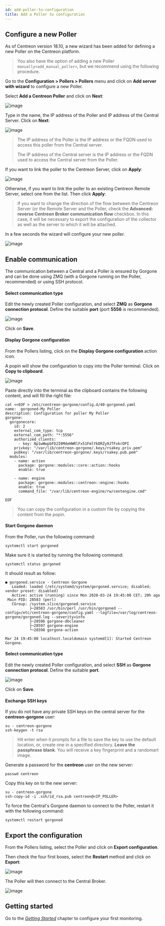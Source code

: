 ```yaml
---
id: add-poller-to-configuration
title: Add a Poller to configuration
---
```


## Configure a new Poller

As of Centreon version 18.10, a new wizard has been added for defining a new
Poller on the Centreon platform.

> You also have the option of adding a new Poller `manually<add_manual_poller>`,
> but we recommend using the following procedure.

Go to the **Configuration \> Pollers \> Pollers** menu and click on **Add server
with wizard** to configure a new Poller.

Select **Add a Centreon Poller** and click on **Next**:

![image](../assets/installation/poller/wizard-add-poller-1.png)

Type in the name, the IP address of the Poller and IP address of the Central
Server. Click on **Next**:

![image](../assets/installation/poller/wizard-add-poller-2.png)

> The IP address of the Poller is the IP address or the FQDN used to access this
> poller from the Central server.
>
> The IP address of the Central server is the IP address or the FQDN used to
> access the Central server from the Poller.

If you want to link the poller to the Centreon Server, click on **Apply**:

![image](../assets/installation/poller/wizard-add-poller-3.png)

Otherwise, if you want to link the poller to an existing Centreon Remote Server,
select one from the list. Then click **Apply**:

> If you want to change the direction of the flow between the Centreon Server
> (or the Remote Server and the Poller, check the **Advanced: reverse Centreon
> Broker communication flow** checkbox. In this case, it will be necessary to
> export the configuration of the collector as well as the server to which it
> will be attached.

In a few seconds the wizard will configure your new poller.

![image](../assets/installation/poller/poller-list-zmq.png)

## Enable communication

The communication between a Central and a Poller is ensured by Gorgone and can
be done using ZMQ (with a Gorgone running on the Poller, recommended) or using
SSH protocol.

<!--DOCUSAURUS_CODE_TABS-->

<!--Using ZMQ (Recommended)-->

#### Select communication type

Edit the newly created Poller configuration, and select **ZMQ** as **Gorgone
connection protocol**. Define the suitable **port** (port **5556** is
recommended).

![image](../assets/installation/poller/poller-edit-zmq.png)

Click on **Save**.

#### Display Gorgone configuration

From the Pollers listing, click on the **Display Gorgone configuration** action
icon.

A popin will show the configuration to copy into the Poller terminal. Click on
**Copy to clipboard**.

![image](../assets/installation/poller/poller-gorgone-display-config.png)

Paste directly into the terminal as the clipboard contains the following
content, and will fill the right file:

``` shell
cat <<EOF > /etc/centreon-gorgone/config.d/40-gorgoned.yaml
name:  gorgoned-My Poller
description: Configuration for poller My Poller
gorgone:
  gorgonecore:
    id: 2
    external_com_type: tcp
    external_com_path: "*:5556"
    authorized_clients:
      - key: Np1wWwpbFD2I0MdeHWRlFx51FmlYkDRZy9JTFxkrDPI
    privkey: "/var/lib/centreon-gorgone/.keys/rsakey.priv.pem"
    pubkey: "/var/lib/centreon-gorgone/.keys/rsakey.pub.pem"
  modules:
    - name: action
      package: gorgone::modules::core::action::hooks
      enable: true

    - name: engine
      package: gorgone::modules::centreon::engine::hooks
      enable: true
      command_file: "/var/lib/centreon-engine/rw/centengine.cmd"

EOF
```

> You can copy the configuration in a custom file by copying the content from
> the popin.

#### Start Gorgone daemon

From the Poller, run the following command:

``` shell
systemctl start gorgoned
```

Make sure it is started by running the following command:

``` shell
systemctl status gorgoned
```

It should result as follow:

``` shell
● gorgoned.service - Centreon Gorgone
   Loaded: loaded (/etc/systemd/system/gorgoned.service; disabled; vendor preset: disabled)
   Active: active (running) since Mon 2020-03-24 19:45:00 CET; 20h ago
 Main PID: 28583 (perl)
   CGroup: /system.slice/gorgoned.service
           ├─28583 /usr/bin/perl /usr/bin/gorgoned --config=/etc/centreon-gorgone/config.yaml --logfile=/var/log/centreon-gorgone/gorgoned.log --severity=info
           ├─28596 gorgone-dbcleaner
           ├─28597 gorgone-engine
           └─28598 gorgone-action

Mar 24 19:45:00 localhost.localdomain systemd[1]: Started Centreon Gorgone.
```

<!--Using SSH-->

#### Select communication type

Edit the newly created Poller configuration, and select **SSH** as **Gorgone
connection protocol**. Define the suitable **port**.

![image](../assets/installation/poller/poller-edit-ssh.png)

Click on **Save**.

#### Exchange SSH keys

If you do not have any private SSH keys on the central server for the
**centreon-gorgone** user:

``` shell
su - centreon-gorgone
ssh-keygen -t rsa
```

> Hit enter when it prompts for a file to save the key to use the default
> location, or, create one in a specified directory. **Leave the passphrase
> blank**. You will receive a key fingerprint and a randomart image.

Generate a password for the **centreon** user on the new server:

``` shell
passwd centreon
```

Copy this key on to the new server:

``` shell
su - centreon-gorgone
ssh-copy-id -i .ssh/id_rsa.pub centreon@<IP_POLLER>
```

<!--END_DOCUSAURUS_CODE_TABS-->

To force the Central's Gorgone daemon to connect to the Poller, restart it with
the following command:

``` shell
systemctl restart gorgoned
```

## Export the configuration

From the Pollers listing, select the Poller and click on **Export
configuration**.

Then check the four first boxes, select the **Restart** method and click on
**Export**:

![image](../assets/installation/poller/poller-generate-config.png)

The Poller will then connect to the Central Broker.

![image](../assets/installation/poller/poller-list-zmq-started.png)

## Getting started

Go to the *[Getting Started](../tutorials/first-steps.html)* chapter to
configure your first monitoring.
